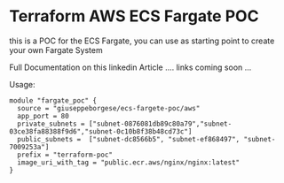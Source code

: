 # Terraform AWS ECS Fargate POC
this is a POC for the ECS Fargate, you can use as starting point to create your own Fargate System

Full Documentation on this linkedin Article .... links coming soon ...


Usage:

```
module "fargate_poc" {
  source = "giuseppeborgese/ecs-fargete-poc/aws"
  app_port = 80
  private_subnets = ["subnet-0876081db89c80a79","subnet-03ce38fa88388f9d6","subnet-0c10b8f38b48cd73c"]
  public_subnets =  ["subnet-dc8566b5", "subnet-ef868497", "subnet-7009253a"]
  prefix = "terraform-poc"
  image_uri_with_tag = "public.ecr.aws/nginx/nginx:latest"
}
```
